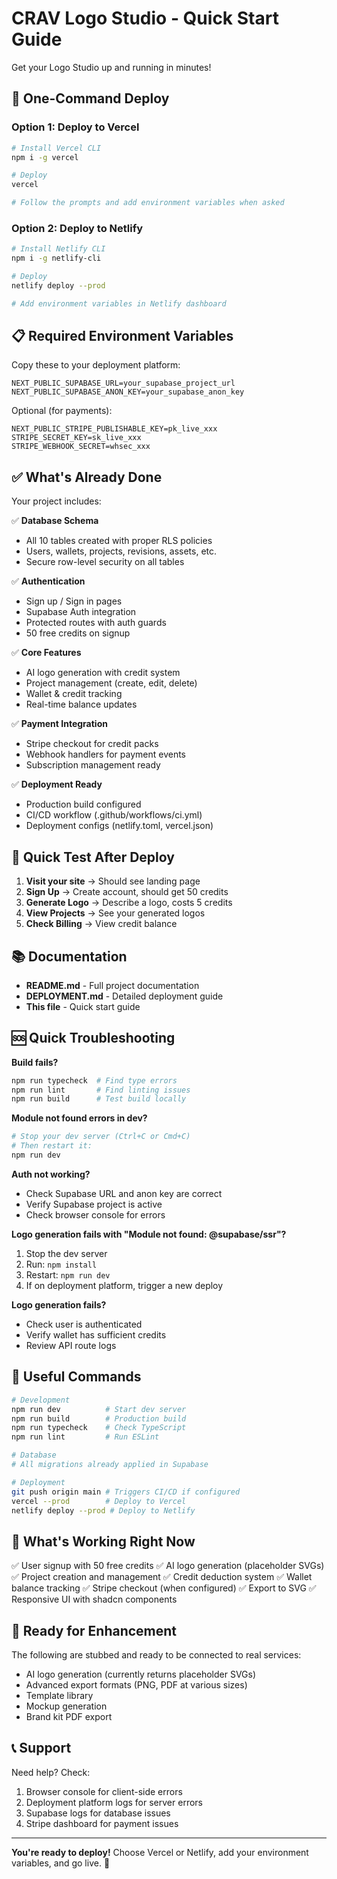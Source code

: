 # CRAV Logo Studio - Quick Start Guide

Get your Logo Studio up and running in minutes!

## 🚀 One-Command Deploy

### Option 1: Deploy to Vercel

```bash
# Install Vercel CLI
npm i -g vercel

# Deploy
vercel

# Follow the prompts and add environment variables when asked
```

### Option 2: Deploy to Netlify

```bash
# Install Netlify CLI
npm i -g netlify-cli

# Deploy
netlify deploy --prod

# Add environment variables in Netlify dashboard
```

## 📋 Required Environment Variables

Copy these to your deployment platform:

```env
NEXT_PUBLIC_SUPABASE_URL=your_supabase_project_url
NEXT_PUBLIC_SUPABASE_ANON_KEY=your_supabase_anon_key
```

Optional (for payments):
```env
NEXT_PUBLIC_STRIPE_PUBLISHABLE_KEY=pk_live_xxx
STRIPE_SECRET_KEY=sk_live_xxx
STRIPE_WEBHOOK_SECRET=whsec_xxx
```

## ✅ What's Already Done

Your project includes:

✅ **Database Schema**
- All 10 tables created with proper RLS policies
- Users, wallets, projects, revisions, assets, etc.
- Secure row-level security on all tables

✅ **Authentication**
- Sign up / Sign in pages
- Supabase Auth integration
- Protected routes with auth guards
- 50 free credits on signup

✅ **Core Features**
- AI logo generation with credit system
- Project management (create, edit, delete)
- Wallet & credit tracking
- Real-time balance updates

✅ **Payment Integration**
- Stripe checkout for credit packs
- Webhook handlers for payment events
- Subscription management ready

✅ **Deployment Ready**
- Production build configured
- CI/CD workflow (.github/workflows/ci.yml)
- Deployment configs (netlify.toml, vercel.json)

## 🎯 Quick Test After Deploy

1. **Visit your site** → Should see landing page
2. **Sign Up** → Create account, should get 50 credits
3. **Generate Logo** → Describe a logo, costs 5 credits
4. **View Projects** → See your generated logos
5. **Check Billing** → View credit balance

## 📚 Documentation

- **README.md** - Full project documentation
- **DEPLOYMENT.md** - Detailed deployment guide
- **This file** - Quick start guide

## 🆘 Quick Troubleshooting

**Build fails?**
```bash
npm run typecheck  # Find type errors
npm run lint       # Find linting issues
npm run build      # Test build locally
```

**Module not found errors in dev?**
```bash
# Stop your dev server (Ctrl+C or Cmd+C)
# Then restart it:
npm run dev
```

**Auth not working?**
- Check Supabase URL and anon key are correct
- Verify Supabase project is active
- Check browser console for errors

**Logo generation fails with "Module not found: @supabase/ssr"?**
1. Stop the dev server
2. Run: `npm install`
3. Restart: `npm run dev`
4. If on deployment platform, trigger a new deploy

**Logo generation fails?**
- Check user is authenticated
- Verify wallet has sufficient credits
- Review API route logs

## 🔗 Useful Commands

```bash
# Development
npm run dev          # Start dev server
npm run build        # Production build
npm run typecheck    # Check TypeScript
npm run lint         # Run ESLint

# Database
# All migrations already applied in Supabase

# Deployment
git push origin main # Triggers CI/CD if configured
vercel --prod        # Deploy to Vercel
netlify deploy --prod # Deploy to Netlify
```

## 🎉 What's Working Right Now

✅ User signup with 50 free credits
✅ AI logo generation (placeholder SVGs)
✅ Project creation and management
✅ Credit deduction system
✅ Wallet balance tracking
✅ Stripe checkout (when configured)
✅ Export to SVG
✅ Responsive UI with shadcn components

## 🚧 Ready for Enhancement

The following are stubbed and ready to be connected to real services:

- AI logo generation (currently returns placeholder SVGs)
- Advanced export formats (PNG, PDF at various sizes)
- Template library
- Mockup generation
- Brand kit PDF export

## 📞 Support

Need help? Check:
1. Browser console for client-side errors
2. Deployment platform logs for server errors
3. Supabase logs for database issues
4. Stripe dashboard for payment issues

---

**You're ready to deploy!** Choose Vercel or Netlify, add your environment variables, and go live. 🚀
